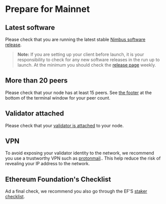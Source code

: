 # Prepare for Mainnet


## Latest software

Please check that you are running the latest stable [Nimbus software release](https://github.com/status-im/nimbus-eth2/releases).

> **Note:** If you are setting up your client before launch, it is your responsibility  to check for any new software releases in the run up to launch. At the minimum you should check the [release page](https://github.com/status-im/nimbus-eth2/releases) weekly.

## More than 20 peers

Please check that your node has at least 15 peers. See [the footer](keep-an-eye.md#keep-track-of-your-syncing-progress) at the bottom of the terminal window for your peer count.

## Validator attached

Please check that your [validator is attached](keep-an-eye.md#make-sure-your-validator-is-attached) to your node.

## VPN

To avoid exposing your validator identity to the network, we recommend you use a trustworthy VPN such as [protonmail](https://protonmail.com/).. This help reduce the risk of revealing your IP address to the network.

## Ethereum Foundation's Checklist

Ad a final check, we recommend you also go through the EF'S [staker checklist](https://launchpad.ethereum.org/checklist).

